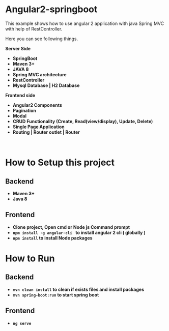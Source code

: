 <h1>Angular2-springboot</h1>
This example shows how to use angular 2 application with java Spring MVC with help of RestController.<br>

Here you can see following things.<br>
<p><b>Server Side<b></p>
<ul>
<li>SpringBoot</li>
<li> Maven 3+ </li>
<li> JAVA 8 </li>
<li>Spring MVC architecture</li>
<li>RestController</li>
<li>Mysql Database | H2 Database</li>
</ul>

<p><b>Frontend side<b></p>

<ul>
<li>Angular2 Components</li>
<li>Pagination</li>
<li> Modal </li>
<li>CRUD Functionality (Create, Read(view/display), Update, Delete)</li>
<li>Single Page Application</li>
<li>Routing | Router outlet | Router</li>
</ul>
<br>

<h1>How to Setup this project </h1>

<h2> Backend </h2>
<ul> 
<li>Maven 3+</li>
<li>Java 8 </li>
</ul>

<h2> Frontend </h2>
<ul>
<li>Clone project, Open cmd or Node js Command prompt</li>
<li><code>npm install -g angular-cli </code> to install angular 2 cli ( globally ) </li>
<li><code>npm install</code> to install Node packages</li>
</ul>

<h1>How to Run </h1>

<h2> Backend </h2>
<ul> 
<li><code>mvn clean install</code> to clean if exists files and install packages</li>
<li><code>mvn spring-boot:run</code>  to start spring boot</li>
</ul>

<h2> Frontend </h2>
<ul>
<li><code>ng serve</code></li>
</ul>
